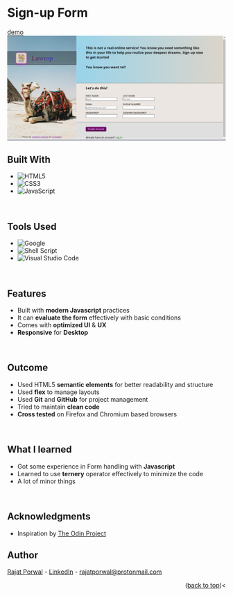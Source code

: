 # Sign-up Form
[demo](https://rajat-porwal.github.io/signup-page/)
<img alt="demo SS" src="./resources/images/2024-05-31 16_46_06-C__Users_Moby_Dick_Documents_Rainmeter_Skins_Monterey_Extras_Unlock_Unlock.ini.png"/>


## Built With

- ![HTML5](https://img.shields.io/badge/html5-%23E34F26.svg?style=for-the-badge&logo=html5&logoColor=white)   
- ![CSS3](https://img.shields.io/badge/css3-%231572B6.svg?style=for-the-badge&logo=css3&logoColor=white)   
- ![JavaScript](https://img.shields.io/badge/javascript-%23323330.svg?style=for-the-badge&logo=javascript&logoColor=%23F7DF1E)

<br>

## Tools Used

- ![Google](https://img.shields.io/badge/google-4285F4?style=for-the-badge&logo=google&logoColor=white)   
- ![Shell Script](https://img.shields.io/badge/Terminal-%23121011.svg?style=for-the-badge&logo=gnu-bash&logoColor=white)  
- ![Visual Studio Code](https://img.shields.io/badge/Visual%20Studio%20Code-0078d7.svg?style=for-the-badge&logo=visual-studio-code&logoColor=white)  

<br>

## Features

- Built with **modern Javascript** practices
- It can **evaluate the form** effectively with basic conditions
- Comes with **optimized UI** & **UX**
- **Responsive** for **Desktop**

<br>

## Outcome

* Used HTML5 **semantic elements** for better readability and structure
* Used **flex** to manage layouts
* Used **Git** and **GitHub** for project management
* Tried to maintain **clean code**
* **Cross tested** on Firefox and Chromium based browsers

<br>

## What I learned

* Got some experience in Form handling with **Javascript**
* Learned to use **ternery** operator effectively to minimize the code
* A lot of minor things

<br>

<!-- ACKNOWLEDGMENTS -->
## Acknowledgments

* Inspiration by [The Odin Project](https://www.theodinproject.com/)

## Author

[Rajat Porwal](https://github.com/rajat-porwal) - [LinkedIn](https://www.linkedin.com/in/rajatporwal/) - rajatporwal@protonmail.com

<p align="right">(<a href="#top">back to top</a>)<